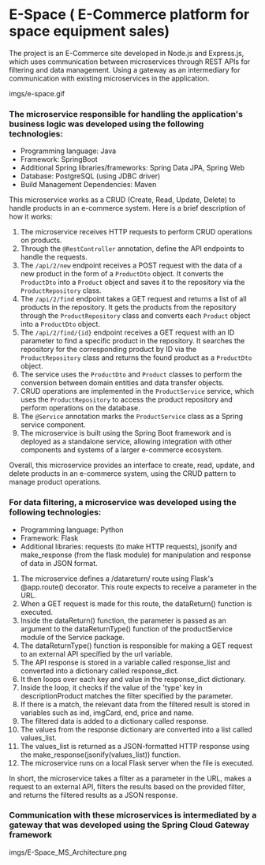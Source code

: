 # E-Space ( E-Commerce platform for space equipment sales)

The project is an E-Commerce site developed in Node.js and Express.js, which uses communication between microservices through REST APIs for filtering and data management. Using a gateway as an intermediary for communication with existing microservices in the application.

imgs/e-space.gif

### The microservice responsible for handling the application's business logic was developed using the following technologies:

- Programming language: Java
- Framework: SpringBoot
- Additional Spring libraries/frameworks: Spring Data JPA, Spring Web
- Database: PostgreSQL (using JDBC driver)
- Build Management Dependencies: Maven

This microservice works as a CRUD (Create, Read, Update, Delete) to handle products in an e-commerce system. Here is a brief description of how it works:

1. The microservice receives HTTP requests to perform CRUD operations on products.
2. Through the `@RestController` annotation, define the API endpoints to handle the requests.
3. The `/api/2/new` endpoint receives a POST request with the data of a new product in the form of a `ProductDto` object. It converts the `ProductDto` into a `Product` object and saves it to the repository via the `ProductRepository` class.
4. The `/api/2/find` endpoint takes a GET request and returns a list of all products in the repository. It gets the products from the repository through the `ProductRepository` class and converts each `Product` object into a `ProductDto` object.
5. The `/api/2/find/{id}` endpoint receives a GET request with an ID parameter to find a specific product in the repository. It searches the repository for the corresponding product by ID via the `ProductRepository` class and returns the found product as a `ProductDto` object.
6. The service uses the `ProductDto` and `Product` classes to perform the conversion between domain entities and data transfer objects.
7. CRUD operations are implemented in the `ProductService` service, which uses the `ProductRepository` to access the product repository and perform operations on the database.
8. The `@Service` annotation marks the `ProductService` class as a Spring service component.
9. The microservice is built using the Spring Boot framework and is deployed as a standalone service, allowing integration with other components and systems of a larger e-commerce ecosystem.

Overall, this microservice provides an interface to create, read, update, and delete products in an e-commerce system, using the CRUD pattern to manage product operations.

### For data filtering, a microservice was developed using the following technologies:

- Programming language: Python
- Framework: Flask
- Additional libraries: requests (to make HTTP requests), jsonify and make_response (from the flask module) for manipulation and response of data in JSON format.

1. The microservice defines a /datareturn/<typeFilter> route using Flask's @app.route() decorator. This route expects to receive a <typeFilter> parameter in the URL.
2. When a GET request is made for this route, the dataReturn() function is executed.
3. Inside the dataReturn() function, the <typeFilter> parameter is passed as an argument to the dataReturnType() function of the productService module of the Service package.
4. The dataReturnType() function is responsible for making a GET request to an external API specified by the url variable.
5. The API response is stored in a variable called response_list and converted into a dictionary called response_dict.
6. It then loops over each key and value in the response_dict dictionary.
7. Inside the loop, it checks if the value of the 'type' key in descriptionProduct matches the filter specified by the <typeFilter> parameter.
8. If there is a match, the relevant data from the filtered result is stored in variables such as ind, imgCard, end, price and name.
9. The filtered data is added to a dictionary called response.
10. The values from the response dictionary are converted into a list called values_list.
11. The values_list is returned as a JSON-formatted HTTP response using the make_response(jsonify(values_list)) function.
12. The microservice runs on a local Flask server when the file is executed.

In short, the microservice takes a filter as a parameter in the URL, makes a request to an external API, filters the results based on the provided filter, and returns the filtered results as a JSON response.

### Communication with these microservices is intermediated by a gateway that was developed using the Spring Cloud Gateway framework

imgs/E-Space_MS_Architecture.png